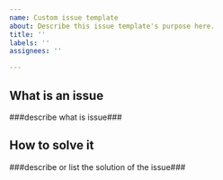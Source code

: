 ```yaml
---
name: Custom issue template
about: Describe this issue template's purpose here.
title: ''
labels: ''
assignees: ''

---
```


## What is an issue
###describe what is issue###

## How to solve it
###describe or list the solution of the issue###
